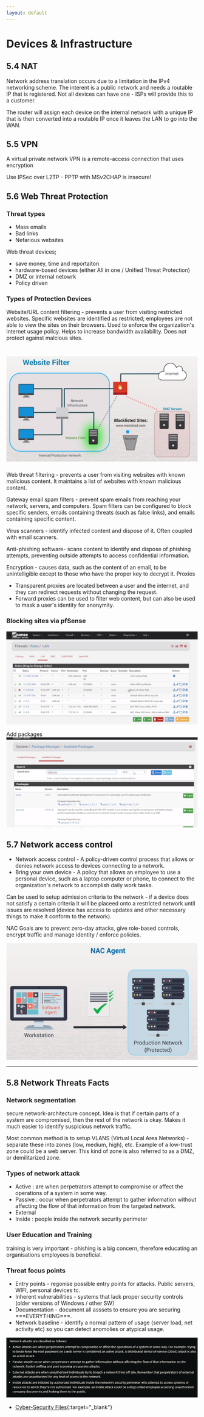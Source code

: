 ```yaml
---
layout: default
---
```


# Devices & Infrastructure

## 5.4 NAT

Network address translation occurs due to a limitation in the IPv4 networking scheme. The interent is a public network and needs a routable IP that is registered. Not all devices can have one - ISPs will provide this to a customer.

The router will assign each device on the internal network with a unique IP that is then converted into a routable IP once it leaves the LAN to go into the WAN.

## 5.5 VPN
A virtual private network VPN is a remote-access connection that uses encryption

Use IPSec over L2TP - PPTP with MSv2CHAP is insecure!

## 5.6 Web Threat Protection


### Threat types
- Mass emails
- Bad links
- Nefarious websites

Web threat devices;
- save money, time and reportaiton
- hardware-based devices (either All in one / Unified Threat Protection)
- DMZ or internal netowrk
- Policy driven

### Types of Protection Devices

Website/URL content filtering - prevents a user from visiting restricted websites. Specific websites are identified as restricted; employees are not able to view the sites on their browsers. Used to enforce the organization's internet usage policy. Helps to increase bandwidth availability. Does not protect against malcious sites.

![Web filter](./images/web-filter.png)
===
Web threat filtering - prevents a user from visiting websites with known malicious content. It maintains a list of websites with known malicious content.

Gateway email spam filters - prevent spam emails from reaching your network, servers, and computers. Spam filters can be configured to block specific senders, emails containing threats (such as false links), and emails containing specific content.

Virus scanners - identify infected content and dispose of it. Often coupled with email scanners.

Anti-phishing software- scans content to identify and dispose of phishing attempts, preventing outside attempts to access confidential information.

Encryption - causes data, such as the content of an email, to be unintelligible except to those who have the proper key to decrypt it.
Proxies	
- Transparent proxies are located between a user and the internet, and they can redirect requests without changing the request.
- Forward proxies can be used to filter web content, but can also be used to mask a user's identity for anonymity.


### Blocking sites via pfSense

![Alt text](./images/rules-pfsense.png)

Add packages
![Alt text](./images/image.png)

## 5.7 Network access control

- Network access control - A policy-driven control process that allows or denies network access to devices connecting to a network.
- Bring your own device -	A policy that allows an employee to use a personal device, such as a laptop computer or phone, to connect to the organization's network to accomplish daily work tasks.

Can be used to setup admission criteria to the network - if a device does not satisfy a certain criteria it will be placeed onto a restricted network until issues are resolved (device has access to updates and other necessary things to make it conform to the network).

NAC Goals are to prevent zero-day attacks, give role-based controls, encrypt traffic and manage identity / enforce policies.

![Alt text](./images/image-1.png)

---
## 5.8 Network Threats Facts

### Network segmentation
secure network-architecture concept. Idea is that if certain parts of a system are compromised, then the rest of the network is okay. Makes it much easier to identify suspicious network traffic.

Most common method is to setup VLANS (Virtual Local Area Networks) - separate these into zones (low, medium, high), etc.  Example of a low-trust zone could be a web server. This kind of zone is also referred to as a DMZ, or demilitarized zone.

### Types of network attack
- Active : are when perpetrators attempt to compromise or affect the operations of a system in some way. 
- Passive : occur when perpetrators attempt to gather information without affecting the flow of that information from the targeted network. 
- External
- Inside : people inside the network security perimeter

### User Education and Training

training is very important - phishing is a big concern, therefore educating an organisations employees is beneficial.

### Threat focus points

- Entry points - regonise possible entry points for attacks. Public servers, WIFI, personal devices tc.
- Inherent vulnerabilities - systems that lack proper security controls (older versions of Windows / other SW)
- Documentation - document all asssets to ensure you are securing ===EVERYTHING===.
- Network baseline - identify a normal pattern of usage (server load, net activity etc) so you can detect anomolies or atypical usage.

![Alt text](images/image2.png)




- [Cyber-Security Files](https://github.com/mrteasdale-cs/mrteasdale-cs.github.io/tree/d103ce5b0975c6c9305582da1397c7e0ebe45c07/programming/cyber-security){:target="_blank"}